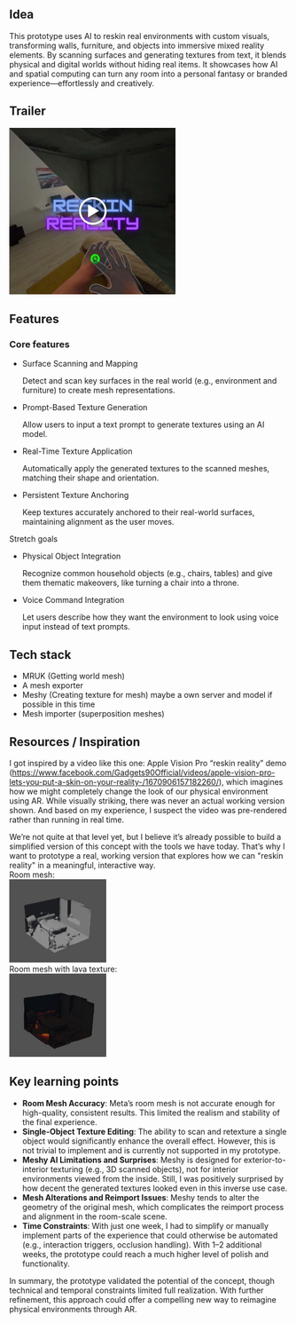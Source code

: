 ## Idea
This prototype uses AI to reskin real environments with custom visuals, transforming walls, furniture, and objects into immersive mixed reality elements. By scanning surfaces and generating textures from text, it blends physical and digital worlds without hiding real items. It showcases how AI and spatial computing can turn any room into a personal fantasy or branded experience—effortlessly and creatively.

## Trailer
<a href="https://www.linkedin.com/in/nigelhartman/"><img src="gitimg/preview.png" style="width:300px;height:300px;"></a>

## Features
### Core features
- Surface Scanning and Mapping
    
    Detect and scan key surfaces in the real world (e.g., environment and furniture) to create mesh representations.
    
- Prompt-Based Texture Generation
    
    Allow users to input a text prompt to generate textures using an AI model.
    
- Real-Time Texture Application
    
    Automatically apply the generated textures to the scanned meshes, matching their shape and orientation.
    
- Persistent Texture Anchoring
    
    Keep textures accurately anchored to their real-world surfaces, maintaining alignment as the user moves.

Stretch goals
- Physical Object Integration
    
    Recognize common household objects (e.g., chairs, tables) and give them thematic makeovers, like turning a chair into a throne.
    
- Voice Command Integration
    
    Let users describe how they want the environment to look using voice input instead of text prompts.

## Tech stack
- MRUK (Getting world mesh)
- A mesh exporter
- Meshy (Creating texture for mesh) maybe a own server and model if possible in this time
- Mesh importer (superposition meshes)

## Resources / Inspiration
I got inspired by a video like this one: Apple Vision Pro “reskin reality” demo (https://www.facebook.com/Gadgets90Official/videos/apple-vision-pro-lets-you-put-a-skin-on-your-reality-/1670906157182260/), which imagines how we might completely change the look of our physical environment using AR. While visually striking, there was never an actual working version shown. And based on my experience, I suspect the video was pre-rendered rather than running in real time.

We’re not quite at that level yet, but I believe it’s already possible to build a simplified version of this concept with the tools we have today. That’s why I want to prototype a real, working version that explores how we can "reskin reality" in a meaningful, interactive way.
<br>
Room mesh: <br>
<img src="gitimg/room.png" style="width:175px;height:150px;"></a>
<br>Room mesh with lava texture:<br>
<img src="gitimg/room_lava.png" style="width:175px;height:150px;"></a>

## Key learning points
- **Room Mesh Accuracy**: Meta’s room mesh is not accurate enough for high-quality, consistent results. This limited the realism and stability of the final experience.
- **Single-Object Texture Editing**: The ability to scan and retexture a single object would significantly enhance the overall effect. However, this is not trivial to implement and is currently not supported in my prototype.
- **Meshy AI Limitations and Surprises**: Meshy is designed for exterior-to-interior texturing (e.g., 3D scanned objects), not for interior environments viewed from the inside. Still, I was positively surprised by how decent the generated textures looked even in this inverse use case.
- **Mesh Alterations and Reimport Issues**: Meshy tends to alter the geometry of the original mesh, which complicates the reimport process and alignment in the room-scale scene.
- **Time Constraints**: With just one week, I had to simplify or manually implement parts of the experience that could otherwise be automated (e.g., interaction triggers, occlusion handling). With 1–2 additional weeks, the prototype could reach a much higher level of polish and functionality.

In summary, the prototype validated the potential of the concept, though technical and temporal constraints limited full realization. With further refinement, this approach could offer a compelling new way to reimagine physical environments through AR.